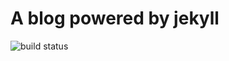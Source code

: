 # A blog powered by jekyll

![build status](https://travis-ci.org/stdint/stdint.github.io.svg?branch=develop)
